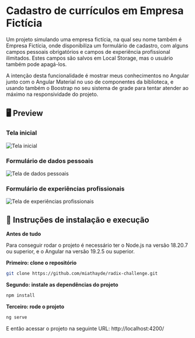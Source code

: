 # Cadastro de currículos em Empresa Fictícia

Um projeto simulando uma empresa fictícia, na qual seu nome também é Empresa Fictícia, onde disponibiliza um formulário de cadastro, com alguns campos pessoais obrigatórios e campos de experiência profissional ilimitados.
Estes campos são salvos em Local Storage, mas o usuário também pode apagá-los.

A intenção desta funcionalidade é mostrar meus conhecimentos no Angular junto com o Angular Material no uso de componentes da biblioteca, e usando também o Boostrap no seu sistema de grade para tentar atender ao máximo na responsividade do projeto.

## 🖥️ Preview

### Tela inicial

<img src="tela-inicial.png" alt="Tela inicial">

### Formulário de dados pessoais

<img src="dados-pessoais.gif" alt="Tela de dados pessoais">

### Formulário de experiências profissionais

<img src="experiencias-profissionais.gif" alt="Tela de experiências profissionais">

## 🧭 Instruções de instalação e execução

**Antes de tudo**

Para conseguir rodar o projeto é necessário ter o Node.js na versão 18.20.7 ou superior, e o Angular na versão 19.2.5 ou superior.

**Primeiro: clone o repositório**

```bash
git clone https://github.com/miathayde/radix-challenge.git
```

**Segundo: instale as dependências do projeto**

```bash
npm install
```

**Terceiro: rode o projeto**

```bash
ng serve
```

E então acessar o projeto na seguinte URL: http://localhost:4200/
